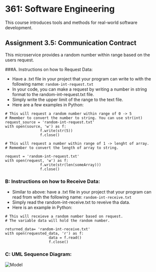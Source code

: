 # 361: Software Engineering

This course introduces tools and methods for real-world software development. 

## Assignment 3.5: Communication Contract
This microservice provides a random number within range based on the users request.

###A. Instructions on how to Request Data:
* Have a .txt file in your project that your program can write to with the following name: 
```random-int-request.txt```
* In your code, you can make a request by writing a number in string format to the random-int-request.txt file.
* Simply write the upper limit of the range to the text file.
* Here are a few examples in Python:
```
# This will request a random number within range of 0 -> 5
# Rmember to convert the number to string. You can use str(int)
request_source = 'random-int-request.txt' 
with open(source, 'w') as f:
                f.write(str(5))
                f.close()
```

```
# This will request a number within range of 1 -> lenght of array.
# Remember to convert the length of array to string. 

request = 'random-int-request.txt' 
with open(request, 'w') as f:
                f.write(str(len(someArray)))
                f.close()
```
### B: Instructions on how to Receive Data:
* Similar to above: have a .txt file in your project that your program can read from with the following name: 
```random-int-receive.txt```
* Simply read the random-int-receive.txt to reveive tha data. 
* Here is an example in Python:
```
# This will receieve a random number based on request.
# The variable data will hold the random number. 

returned_data= 'random-int-receive.txt' 
with open(requested_data, 'r') as f:
                    data = f.read()
                    f.close()
```
### C: UML Sequence Diagram: 


![Model](https://github.com/adamheidrick/361_0/blob/main/Sequence%20Diagram.jpeg)
